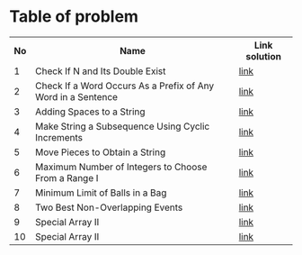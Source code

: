 # **Table of problem**

<table>
  <tr>
    <th>No</th>
    <th>Name</th>
    <th>Link solution</th>
  </tr>

  <tr>
    <td>1</td>
    <td>Check If N and Its Double Exist</td>
    <td><a href="https://leetcode.com/problems/check-if-n-and-its-double-exist/submissions/1468175143">link</a></td>
  </tr>

  <tr>
    <td>2</td>
    <td>Check If a Word Occurs As a Prefix of Any Word in a Sentence</td>
    <td><a href="https://leetcode.com/problems/check-if-a-word-occurs-as-a-prefix-of-any-word-in-a-sentence/submissions/1467908555">link</a></td>
  </tr>
  
  <tr>
    <td>3</td>
    <td>Adding Spaces to a String</td>
    <td><a href="https://leetcode.com/problems/adding-spaces-to-a-string/submissions/1468821801">link</a></td>
  </tr>

  <tr>
    <td>4</td>
    <td>Make String a Subsequence Using Cyclic Increments</td>
    <td><a href="https://leetcode.com/problems/make-string-a-subsequence-using-cyclic-increments/submissions/1470038997">link</a></td>
  </tr>

  <tr>
    <td>5</td>
    <td>Move Pieces to Obtain a String</td>
    <td><a href="https://leetcode.com/problems/move-pieces-to-obtain-a-string/submissions/1470921937">link</a></td>
  </tr>

  <tr>
    <td>6</td>
    <td>Maximum Number of Integers to Choose From a Range I</td>
    <td><a href="https://leetcode.com/problems/maximum-number-of-integers-to-choose-from-a-range-i/submissions/1471680938">link</a></td>
  </tr>

  <tr>
    <td>7</td>
    <td>Minimum Limit of Balls in a Bag</td>
    <td><a href="https://leetcode.com/problems/minimum-limit-of-balls-in-a-bag/submissions/1472322067">link</a></td>
  </tr>

  <tr>
    <td>8</td>
    <td>Two Best Non-Overlapping Events</td>
    <td><a href="https://leetcode.com/problems/two-best-non-overlapping-events/submissions/1473614646">link</a></td>
  </tr>

  <tr>
    <td>9</td>
    <td>Special Array II</td>
    <td><a href="https://leetcode.com/problems/special-array-ii/submissions/1474054933">link</a></td>
  </tr>

  <tr>
    <td>10</td>
    <td>Special Array II</td>
    <td><a href="https://leetcode.com/problems/find-longest-special-substring-that-occurs-thrice-i/submissions/1475286156">link</a></td>
  </tr>
</table>
